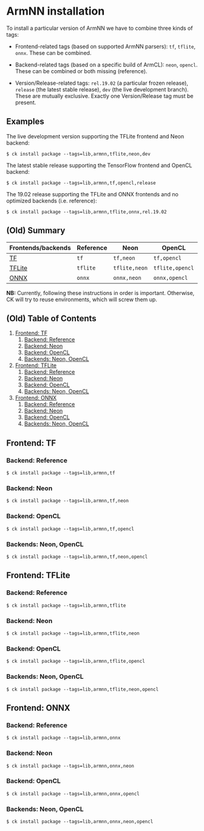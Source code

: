 # ArmNN installation

To install a particular version of ArmNN we have to combine three kinds of tags:

- Frontend-related tags (based on supported ArmNN parsers): `tf`, `tflite`, `onnx`. These can be combined.

- Backend-related tags (based on a specific build of ArmCL): `neon`, `opencl`. These can be combined or both missing (reference).

- Version/Release-related tags: `rel.19.02` (a particular frozen release), `release` (the latest stable release), `dev` (the live development branch). These are mutually exclusive. Exactly one Version/Release tag must be present.

## Examples

The live development version supporting the TFLite frontend and Neon backend:
```
$ ck install package --tags=lib,armnn,tflite,neon,dev
```

The latest stable release supporting the TensorFlow frontend and OpenCL backend:
```
$ ck install package --tags=lib,armnn,tf,opencl,release
```

The 19.02 release supporting the TFLite and ONNX frontends and no optimized backends (i.e. reference):
```
$ ck install package --tags=lib,armnn,tflite,onnx,rel.19.02
```

## (Old) Summary

Frontends/backends                            | Reference | Neon          | OpenCL          | Neon, OpenCL         |
-|-|-|-|-|
[TF](https://www.tensorflow.org/)             | `tf`      | `tf,neon`     | `tf,opencl`     | `tf,neon,opencl`     |
[TFLite](https://www.tensorflow.org/lite)     | `tflite`  | `tflite,neon` | `tflite,opencl` | `tflite,neon,opencl` |
[ONNX](https://onnx.ai/)                      | `onnx`    | `onnx,neon`   | `onnx,opencl`   | `onnx,neon,opencl`   |

**NB:** Currently, following these instructions in order is important. Otherwise, CK will try to reuse environments, which will screw them up.

## (Old) Table of Contents

1. [Frontend: TF](#tf)
    1. [Backend: Reference](#tf_ref)
    1. [Backend: Neon](#tf_neon)
    1. [Backend: OpenCL](#tf_opencl)
    1. [Backends: Neon, OpenCL](#tf_neon_opencl)
1. [Frontend: TFLite](#tflite)
    1. [Backend: Reference](#tflite_ref)
    1. [Backend: Neon](#tflite_neon)
    1. [Backend: OpenCL](#tflite_opencl)
    1. [Backends: Neon, OpenCL](#tflite_neon_opencl)
1. [Frontend: ONNX](#onnx)
    1. [Backend: Reference](#onnx_ref)
    1. [Backend: Neon](#onnx_neon)
    1. [Backend: OpenCL](#onnx_opencl)
    1. [Backends: Neon, OpenCL](#onnx_neon_opencl)


<a name="tf"></a>
## Frontend: TF

<a name="tf_ref"></a>
### Backend: Reference
```
$ ck install package --tags=lib,armnn,tf
```

<a name="tf_neon"></a>
### Backend: Neon
```
$ ck install package --tags=lib,armnn,tf,neon
```

<a name="tf_opencl"></a>
### Backend: OpenCL
```
$ ck install package --tags=lib,armnn,tf,opencl
```

<a name="tf_neon_opencl"></a>
### Backends: Neon, OpenCL
```
$ ck install package --tags=lib,armnn,tf,neon,opencl
```


<a name="tflite"></a>
## Frontend: TFLite

<a name="tflite_ref"></a>
### Backend: Reference
```
$ ck install package --tags=lib,armnn,tflite
```

<a name="tflite_neon"></a>
### Backend: Neon
```
$ ck install package --tags=lib,armnn,tflite,neon
```

<a name="tflite_opencl"></a>
### Backend: OpenCL
```
$ ck install package --tags=lib,armnn,tflite,opencl
```

<a name="tflite_neon_opencl"></a>
### Backends: Neon, OpenCL
```
$ ck install package --tags=lib,armnn,tflite,neon,opencl
```


<a name="onnx"></a>
## Frontend: ONNX

<a name="onnx_ref"></a>
### Backend: Reference
```
$ ck install package --tags=lib,armnn,onnx
```

<a name="onnx_neon"></a>
### Backend: Neon
```
$ ck install package --tags=lib,armnn,onnx,neon
```

<a name="onnx_opencl"></a>
### Backend: OpenCL
```
$ ck install package --tags=lib,armnn,onnx,opencl
```

<a name="onnx_neon_opencl"></a>
### Backends: Neon, OpenCL
```
$ ck install package --tags=lib,armnn,onnx,neon,opencl
```
